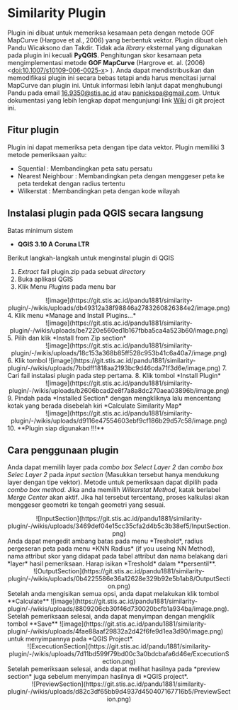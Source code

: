 # Similarity Plugin

Plugin ini dibuat untuk memeriksa kesamaan peta dengan metode GOF MapCurve (Hargove et al., 2006) yang berbentuk vektor. Plugin dibuat oleh Pandu Wicaksono dan Takdir. Tidak ada *library* eksternal yang digunakan pada plugin ini kecuali **PyQGIS**. Penghitungan skor kesamaan peta mengimplementasi metode **GOF MapCurve** (Hargrove et. al. (2006) <[doi:10.1007/s10109-006-0025-x](https://doi.org/10.1007/s10109-006-0025-x)> ). Anda dapat mendistribusikan dan memodifikasi plugin ini secara bebas tetapi anda harus mencitasi jurnal MapCurve dan plugin ini. Untuk informasi lebih lanjut dapat menghubungi Pandu pada email 16.9350@stis.ac.id atau panickspa@gmail.com. Untuk dokumentasi yang lebih lengkap dapat mengunjungi link [Wiki](https://git.stis.ac.id/pandu1881/similarity-plugin/-/wikis/home) di git project ini.

## Fitur plugin

Plugin ini dapat memeriksa peta dengan tipe data vektor. Plugin memiliki 3 metode pemeriksaan yaitu:
*  Squential : Membandingkan peta satu persatu
*  Nearest Neighbour : Membandingkan peta dengan menggeser peta ke peta terdekat dengan radius tertentu
*  Wilkerstat : Membandingkan peta dengan kode wilayah
  

## Instalasi plugin pada QGIS secara langsung

Batas minimum sistem

  - **QGIS 3.10 A Coruna LTR**

Berikut langkah-langkah untuk menginstal plugin di QGIS

1. *Extract* fail plugin.zip pada sebuat *directory*
2. Buka aplikasi QGIS
3. Klik Menu *Plugins* pada menu bar
<div align="center">
![image](https://git.stis.ac.id/pandu1881/similarity-plugin/-/wikis/uploads/db49312a38f98846a2783260826384e2/image.png)
</div>
4. Klik menu *Manage and Install Plugins...*
<div align="center">
![image](https://git.stis.ac.id/pandu1881/similarity-plugin/-/wikis/uploads/be7220e560ed1b167fbba5ca4a523b60/image.png)
</div>
5. Pilih dan klik *Install from Zip section*
<div align="center">
![image](https://git.stis.ac.id/pandu1881/similarity-plugin/-/wikis/uploads/18c153a368b85ff528c953b41c6a40a7/image.png)
</div>
6. Klik tombol ![image](https://git.stis.ac.id/pandu1881/similarity-plugin/-/wikis/uploads/7bbdff1818aa2193bc9d46cda71f3d6e/image.png)
7. Cari fail instalasi plugin pada step pertama.
8. Klik tombol *Install Plugin*
<div align="center">
![image](https://git.stis.ac.id/pandu1881/similarity-plugin/-/wikis/uploads/b2606bcad2e8f7a8a8dc270aea03896b/image.png)
</div>
9. Pindah pada *Installed Section* dengan mengkliknya lalu mencentang kotak yang berada disebelah kiri *Calculate Similarity Map*
<div align="center">
![image](https://git.stis.ac.id/pandu1881/similarity-plugin/-/wikis/uploads/d9116e47554603ebf9cf186b29d57c58/image.png)
</div>
10. **Plugin siap digunakan !!!**


## Cara penggunaan plugin

Anda dapat memilih layer pada *combo box* *Select Layer 2* dan *combo box* *Selec Layer 2* pada *input section* (Masukkan tersebut hanya mendukung layer dengan tipe vektor). Metode untuk pemeriksaan dapat dipilih pada *combo box* *method*. Jika anda memilih *Wilkerstat Method*, katak berlabel *Merge Center* akan aktif. Jika hal tersebut tercentang, proses kalkulasi akan menggeser geometri ke tengah geometri yang sesuai.
<div align="center">
![InputSection](https://git.stis.ac.id/pandu1881/similarity-plugin/-/wikis/uploads/3469def04e15cc35cfa2d4b5c3b38ef5/InputSection.png)
</div>
Anda dapat mengedit ambang batas pada menu *Treshold*, radius pergeseran peta pada menu *KNN Radius* (if you useing NN Method), nama attribut skor yang didapat pada tabel attribut dan nama belakang dari *layer* hasil pemeriksaan. Harap isikan *Treshold* dalam **persentil**.
<div align="center">
![OutputSection](https://git.stis.ac.id/pandu1881/similarity-plugin/-/wikis/uploads/0b4225586e36a12628e329b92e5b1ab8/OutputSection.png)
</div>
Setelah anda mengisikan semua opsi, anda dapat melakukan klik tombol **Calculate** ![image](https://git.stis.ac.id/pandu1881/similarity-plugin/-/wikis/uploads/8809206cb30f46d730020bcfb1a934ba/image.png). Setelah pemeriksaan selesai, anda dapat menyimpan dengan mengklik tombol **Save** ![image](https://git.stis.ac.id/pandu1881/similarity-plugin/-/wikis/uploads/4fae88aaf29832a2d42f6fe9d1ea3d90/image.png) untuk menyimpannya pada *QGIS Project*.
<div align="center">
![ExcecutionSection](https://git.stis.ac.id/pandu1881/similarity-plugin/-/wikis/uploads/7d11bd599f79bd00c3a0bdcbafa6d46e/ExcecutionSection.png)
</div>
Setelah pemeriksaan selesai, anda dapat melihat hasilnya pada *preview section* juga sebelum menyimpan hasilnya di *QGIS project*.
<div align="center">
![PreviewSection](https://git.stis.ac.id/pandu1881/similarity-plugin/-/wikis/uploads/d82c3df65bb9d4937d450407167716b5/PreviewSection.png)
</div>